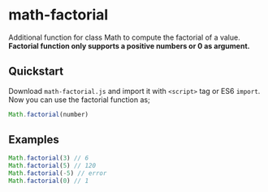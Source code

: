# math-factorial
Additional function for class Math to compute the factorial of a value. <br>
**Factorial function only supports a positive numbers or 0 as argument.**

## Quickstart
 Download `math-factorial.js` and import it with `<script>` tag or ES6 `import`.
 Now you can use the factorial function as;
 ```javascript
 Math.factorial(number)
```

## Examples 
 ```javascript
 Math.factorial(3) // 6
 Math.factorial(5) // 120
 Math.factorial(-5) // error
 Math.factorial(0) // 1
```
